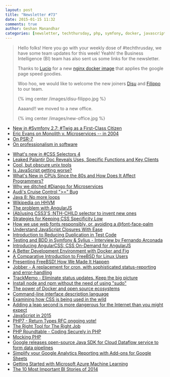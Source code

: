```yaml
---
layout: post
title: "Newsletter #73"
date: 2015-01-15 11:32
comments: true
author: Geshan Manandhar
categories: [newsletter, techthursday, php, symfony, docker, javascript, angularjs, ]
---
```


> Hello folks!
> Here you go with your weekly dose of #techthrusday, we have some team updates for this week!
> Yeahh! the Business Intelligence (BI) team has also sent us some links for the newsletter.
>
> Thanks to [Lucio](http://tech.namshi.com/team/#Luciano_Colosio) for a new
> [nginx docker image](https://github.com/namshi/docker-node-nginx-pagespeed) that applies the google page speed goodies.
>
> Woo hoo, we would like to welcome the new joiners [Disu](http://tech.namshi.com/team/#Adedamola_Disu)
> and [Filippo](http://tech.namshi.com/team/#Filippo_De_Santis) to our team.
>
> {% img center /images/disu-filippo.jpg %}
>
> Aaaand!! we moved to a new office.
>
> {% img center /images/new-office.jpg %}


* [New in #Symfony 2.7: #Twig as a First-Class Citizen](http://buff.ly/1xlyN7N)
* [Eric Evans on Monolith v. Microservices -- in 2004](http://buff.ly/1KEnK3X)
* [On PSR-7](http://buff.ly/1DQQ3ro)
* [On professionalism in software](http://buff.ly/1xVe7Zf)
<!-- more -->
* [What's new in #CSS Selectors 4](http://buff.ly/1KCVrTA)
* [Leaked Palantir Doc Reveals Uses, Specific Functions and Key Clients](http://buff.ly/14QUJRI)
* [Cool, but obscure unix tools](http://buff.ly/1IlK1S4)
* [Is JavaScript getting worse?](http://buff.ly/14QStKq)
* [What's New in CPUs Since the 80s and How Does It Affect Programmers?](http://buff.ly/1IlHZRZ)
* [Why we ditched #Django for Microservices](http://buff.ly/1sr5XHD)
* [Audi's Cruise Control ">=" Bug](http://buff.ly/14QQMN6)
* [Java 8: No more loops](http://buff.ly/1DQmer0)
* [Wikipedia on HHVM](http://buff.ly/1C2ZrH5)
* [The problem with AngularJS](http://www.quirksmode.org/blog/archives/2015/01/the_problem_wit.html)
* [(Ab)using CSS3'S :NTH-CHILD selector to invent new ones](https://grack.com/blog/2015/01/09/abusing-css3-selectors/)
* [Strategies for Keeping CSS Specificity Low](http://css-tricks.com/strategies-keeping-css-specificity-low/)
* [How we use web fonts responsibly, or, avoiding a @font-face-palm](http://www.filamentgroup.com/lab/font-loading.html)
* [Understand JavaScript Closures With Ease](http://javascriptissexy.com/understand-javascript-closures-with-ease/)
* [Introduction to Reducing Duplication in Test Code](http://bit.ly/1yk4aVT)
* [Testing and BDD in Symfony & Sylius - Interview by Fernando Arconada](http://bit.ly/1C36QrQ)
* [Introducing AngularCSS: CSS On-Demand for AngularJS](http://bit.ly/1zfXb1B)
* [A Better Development Environment with Docker and Fig](http://bit.ly/1ASCI0R)
* [A Comparative Introduction to FreeBSD for Linux Users](https://www.digitalocean.com/community/tutorials/a-comparative-introduction-to-freebsd-for-linux-users)
* [Presenting FreeBSD! How We Made It Happen](https://www.digitalocean.com/company/blog/presenting-freebsd-how-we-made-it-happen/)
* [Jobber - A replacement for cron, with sophisticated status-reporting and error-handling](http://dshearer.github.io/jobber/)
* [TrackMemo - Eliminate status updates. Keep the big picture](https://trackmemo.io)
* [Install node and npm without the need of using "sudo"](http://tnovelli.net/blog/blog.2011-08-27.node-npm-user-install.html)
* [The power of Docker and open source ecosystems](http://opensource.com/business/15/1/power-docker-open-source-ecosystems)
* [Command-line interface description language](http://docopt.org/)
* [Examining how CSS is being used in the wild](http://reports.quickleft.com/css)
* [Adding a leap second is more dangerous for the Internet than you might expect](http://thenextweb.com/insider/2015/01/07/adding-leap-second-dangerous-internet-might-expect/)
* [JavaScript in 2015](http://glenmaddern.com/articles/javascript-in-2015)
* [PHP7 - Return Types RFC ongoing vote!](https://wiki.php.net/rfc/return_types)
* [The Right Tool for The Right Job](http://www.commitstrip.com/en/2015/01/12/the-right-tool-for-the-right-job/)
* [PHP Roundtable - Coding Securely in PHP](https://www.youtube.com/watch?v=c3xbErpHBK0)
* [Mocking PHP](http://blog.krakjoe.ninja/2015/01/mocking-php.html)
* [Google releases open-source Java SDK for Cloud Dataflow service to form data pipelines](http://venturebeat.com/2014/12/18/google-releases-open-source-java-sdk-for-cloud-dataflow-service-to-form-data-pipelines)
* [Simplify your Google Analytics Reporting with Add-ons for Google Sheets](http://analytics.blogspot.ae/2015/01/simplify-your-google-analytics.html)
* [Getting Started with Microsoft Azure Machine Learning](http://www.microsoftvirtualacademy.com/training-courses/getting-started-with-microsoft-azure-machine-learning)
* [The 10 Most Important BI Stories of 2014](http://www.bisoftwareinsight.com/the-10-most-important-bi-stories-of-2014/)

